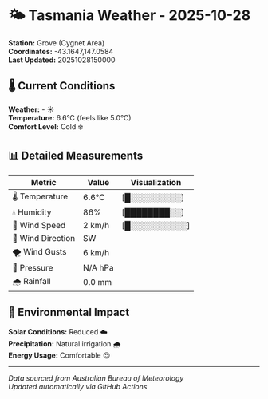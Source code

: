 # 🌤️ Tasmania Weather - 2025-10-28

**Station:** Grove (Cygnet Area)  
**Coordinates:** -43.1647,147.0584  
**Last Updated:** 20251028150000

## 🌡️ Current Conditions

**Weather:** - ☀️  
**Temperature:** 6.6°C (feels like 5.0°C)  
**Comfort Level:** Cold ❄️

## 📊 Detailed Measurements

| Metric | Value | Visualization |
|--------|-------|---------------|
| 🌡️ Temperature | 6.6°C | [█░░░░░░░░░] |
| 💧 Humidity | 86% | [████████░░] |
| 💨 Wind Speed | 2 km/h | [█░░░░░░░░░░] |
| 🧭 Wind Direction | SW | |
| 🌪️ Wind Gusts | 6 km/h | |
| 🔽 Pressure | N/A hPa | |
| 🌧️ Rainfall | 0.0 mm | |

## 🌱 Environmental Impact

**Solar Conditions:** Reduced ☁️  
**Precipitation:** Natural irrigation 🌧️  
**Energy Usage:** Comfortable 😌

---
*Data sourced from Australian Bureau of Meteorology*  
*Updated automatically via GitHub Actions*
